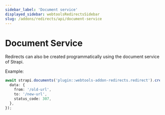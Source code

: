 ```yaml
---
sidebar_label: 'Document service'
displayed_sidebar: webtoolsRedirectsSidebar
slug: /addons/redirects/api/document-service
---
```


# Document Service

Redirects can also be created programmatically using the document service of Strapi.

Example:

```ts
await strapi.documents('plugin::webtools-addon-redirects.redirect').create({
  data: {
    from: '/old-url',
    to: '/new-url',
    status_code: 307,
  },
});
```

